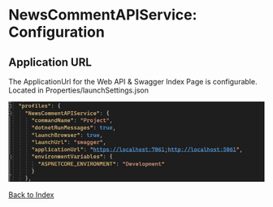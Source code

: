 # NewsCommentAPIService: Configuration


## Application URL


The ApplicationUrl for the Web API & Swagger Index Page is configurable. 
Located in Properties/launchSettings.json

![ApplicationUrl](images/applicationUrl.jpg)


[Back to Index](index.md)


